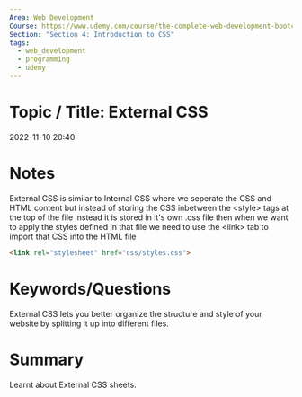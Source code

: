 ```yaml
---
Area: Web Development
Course: https://www.udemy.com/course/the-complete-web-development-bootcamp/
Section: "Section 4: Introduction to CSS"
tags:
  - web_development
  - programming
  - udemy
---
```

# Topic / Title: External CSS

2022-11-10
20:40


# Notes
External CSS is similar to Internal CSS where we seperate the CSS and HTML content but instead of storing the CSS inbetween the \<style> tags at the top of the file instead it is stored in it's own .css file then when we want to apply the styles defined in that file we need to use the \<link> tab to import that CSS into the HTML file

```html
<link rel="stylesheet" href="css/styles.css">
```

# Keywords/Questions
External CSS lets you better organize the structure and style of your website by splitting it up into different files.
# Summary
Learnt about External CSS sheets.